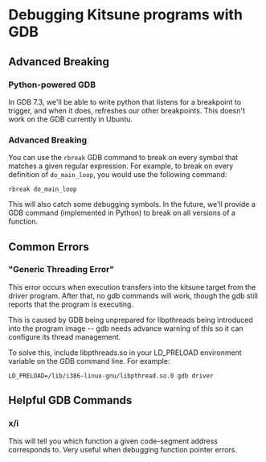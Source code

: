 # Debugging Kitsune programs with GDB

## Advanced Breaking

### Python-powered GDB

In GDB 7.3, we'll be able to write python that listens for a
breakpoint to trigger, and when it does, refreshes our other
breakpoints. This doesn't work on the GDB currently in Ubuntu. 

### Advanced Breaking

You can use the `rbreak` GDB command to break on every symbol that
matches a given regular expression. For example, to break on every
definition of `do_main_loop`, you would use the following command:

`rbreak do_main_loop`

This will also catch some debugging symbols. In the future, we'll
provide a GDB command (implemented in Python) to break on all versions
of a function. 

## Common Errors

### "Generic Threading Error"

This error occurs when execution transfers into the kitsune target from
the driver program. After that, no gdb commands will work, though the
gdb still reports that the program is executing.

This is caused by GDB being unprepared for libpthreads being
introduced into the program image -- gdb needs advance warning of this
so it can configure its thread management.

To solve this, include libpthreads.so in your LD_PRELOAD environment
variable on the GDB command line. For example:

`LD_PRELOAD=/lib/i386-linux-gnu/libpthread.so.0 gdb driver`

## Helpful GDB Commands

### x/i <address>

This will tell you which function a given code-segment address corresponds to. Very useful when debugging function pointer errors.


